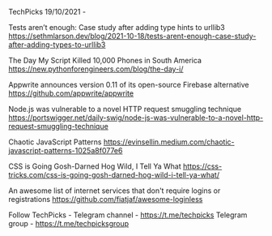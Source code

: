 TechPicks 19/10/2021 -

Tests aren’t enough: Case study after adding type hints to urllib3
https://sethmlarson.dev/blog/2021-10-18/tests-arent-enough-case-study-after-adding-types-to-urllib3

The Day My Script Killed 10,000 Phones in South America
https://new.pythonforengineers.com/blog/the-day-i/

Appwrite announces version 0.11 of its open-source Firebase alternative
https://github.com/appwrite/appwrite

Node.js was vulnerable to a novel HTTP request smuggling technique
https://portswigger.net/daily-swig/node-js-was-vulnerable-to-a-novel-http-request-smuggling-technique

Chaotic JavaScript Patterns
https://evinsellin.medium.com/chaotic-javascript-patterns-1025a8f077e6

CSS is Going Gosh-Darned Hog Wild, I Tell Ya What
https://css-tricks.com/css-is-going-gosh-darned-hog-wild-i-tell-ya-what/

An awesome list of internet services that don't require logins or registrations
https://github.com/fiatjaf/awesome-loginless

Follow TechPicks -
Telegram channel - https://t.me/techpicks
Telegram group - https://t.me/techpicksgroup